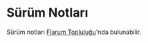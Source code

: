 # Sürüm Notları


<!--
https://github.com/flarum/docs/issues/22
https://laravel.com/docs/5.7/releases

## Versioning Scheme

## Support Policy

## Release Notes
-->

Sürüm notları [Flarum Topluluğu](https://discuss.flarum.org/t/blog?sort=newest)'nda bulunabilir.
